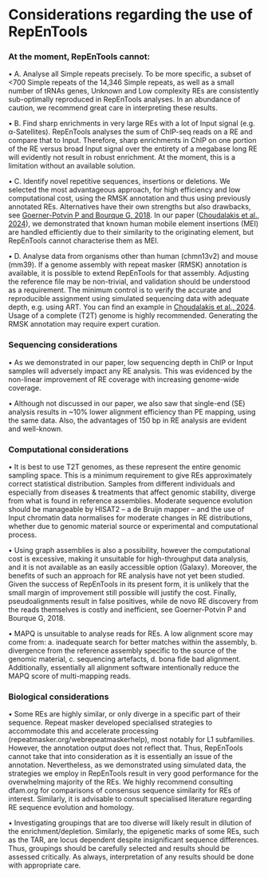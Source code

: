 # Considerations regarding the use of RepEnTools

### At the moment, RepEnTools cannot:    
•	A. Analyse all Simple repeats precisely. To be more specific, a subset of <700 Simple repeats of the 14,346 Simple repeats, as well as a small number of tRNAs genes, Unknown and Low complexity REs are consistently sub-optimally reproduced in RepEnTools analyses. In an abundance of caution, we recommend great care in interpreting these results.

•	B. Find sharp enrichments in very large REs with a lot of Input signal (e.g. α-Satellites). RepEnTools analyses the sum of ChIP-seq reads on a RE and compare that to Input. Therefore, sharp enrichments in ChIP on one portion of the RE versus broad Input signal over the entirety of a megabase long RE will evidently not result in robust enrichment. At the moment, this is a limitation without an available solution. 

•	C. Identify novel repetitive sequences, insertions or deletions. We selected the most advantageous approach, for high efficiency and low computational cost, using the RMSK annotation and thus using previously annotated REs. Alternatives have their own strengths but also drawbacks, see [Goerner-Potvin P and Bourque G, 2018](https://pubmed.ncbi.nlm.nih.gov/30232369/). In our paper ([Choudalakis et al., 2024](https://mobilednajournal.biomedcentral.com/articles/10.1186/s13100-024-00315-y)), we demonstrated that known human mobile element insertions (MEI) are handled efficiently due to their similarity to the originating element, but RepEnTools cannot characterise them as MEI.

•	D. Analyse data from organisms other than human (chmn13v2) and mouse (mm39). If a genome assembly with repeat masker (RMSK) annotation is available, it is possible to extend RepEnTools for that assembly. Adjusting the reference file may be non-trivial, and validation should be understood as a requirement. The minimum control is to verify the accurate and reproducible assignment using simulated sequencing data with adequate depth, e.g. using ART. You can find an example in [Choudalakis et al., 2024](https://mobilednajournal.biomedcentral.com/articles/10.1186/s13100-024-00315-y). Usage of a complete (T2T) genome is highly recommended. Generating the RMSK annotation may require expert curation.

### Sequencing considerations  
•	As we demonstrated in our paper, low sequencing depth in ChIP or Input samples will adversely impact any RE analysis. This was evidenced by the non-linear improvement of RE coverage with increasing genome-wide coverage.

•	Although not discussed in our paper, we also saw that single-end (SE) analysis results in ~10% lower alignment efficiency than PE mapping, using the same data. Also, the advantages of 150 bp in RE analysis are evident and well-known.

### Computational considerations    
•	It is best to use T2T genomes, as these represent the entire genomic sampling space. This is a minimum requirement to give REs approximately correct statistical distribution. Samples from different individuals and especially from diseases & treatments that affect genomic stability, diverge from what is found in reference assemblies. Moderate sequence evolution should be manageable by HISAT2 – a de Bruijn mapper – and the use of Input chromatin data normalises for moderate changes in RE distributions, whether due to genomic material source or experimental and computational process.

•	Using graph assemblies is also a possibility, however the computational cost is excessive, making it unsuitable for high-throughput data analysis, and it is not available as an easily accessible option (Galaxy). Moreover, the benefits of such an approach for RE analysis have not yet been studied. Given the success of RepEnTools in its present form, it is unlikely that the small margin of improvement still possible will justify the cost. Finally, pseudoalignments result in false positives, while de novo RE discovery from the reads themselves is costly and inefficient, see Goerner-Potvin P and Bourque G, 2018.

•	MAPQ is unsuitable to analyse reads for REs. A low alignment score may come from: a. inadequate search for better matches within the assembly, b. divergence from the reference assembly specific to the source of the genomic material, c. sequencing artefacts, d. bona fide bad alignment. Additionally, essentially all alignment software intentionally reduce the MAPQ score of multi-mapping reads.

### Biological considerations    
•	Some REs are highly similar, or only diverge in a specific part of their sequence. Repeat masker developed specialised strategies to accommodate this and accelerate processing (repeatmasker.org/webrepeatmaskerhelp), most notably for L1 subfamilies. However, the annotation output does not reflect that. Thus, RepEnTools cannot take that into consideration as it is essentially an issue of the annotation. Nevertheless, as we demonstrated using simulated data, the strategies we employ in RepEnTools result in very good performance for the overwhelming majority of the REs. We highly recommend consulting dfam.org for comparisons of consensus sequence similarity for REs of interest. Similarly, it is advisable to consult specialised literature regarding RE sequence evolution and homology.

•	Investigating groupings that are too diverse will likely result in dilution of the enrichment/depletion. Similarly, the epigenetic marks of some REs, such as the TAR, are locus dependent despite insignificant sequence differences. Thus, groupings should be carefully selected and results should be assessed critically. As always, interpretation of any results should be done with appropriate care.
